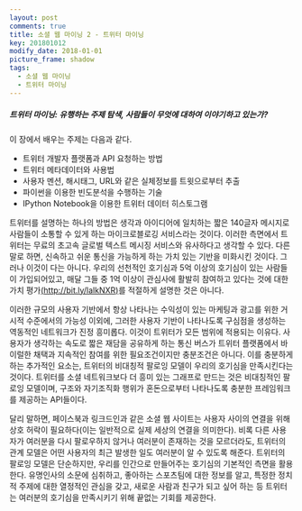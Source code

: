 ```yaml
---
layout: post
comments: true
title: 소셜 웹 마이닝 2 - 트위터 마이닝
key: 201801012
modify_date: 2018-01-01
picture_frame: shadow
tags:
  - 소셜 웹 마이닝
  - 트위터 마이닝
---
```


##### 트위터 마이닝: 유행하는 주제 탐색, 사람들이 무엇에 대하여 이야기하고 있는가?

이 장에서 배우는 주제는 다음과 같다.
* 트위터 개발자 플랫폼과 API 요청하는 방법
* 트위터 메타데이터와 사용법
* 사용자 멘션, 해시태그, URL와 같은 실체정보를 트윗으로부터 추출
* 파이썬을 이용한 빈도분석을 수행하는 기술
* IPython Notebook을 이용한 트위터 데이터 히스토그램
<!--more-->

트위터를 설명하는 하나의 방법은 생각과 아이디어에 일치하는 짧은 140글자 메시지로 사람들이 소통할 수 있게 하는 마이크로블로깅 서비스라는 것이다.
이러한 측면에서 트위터는 무료의 초고속 글로벌 텍스트 메시징 서비스와 유사하다고 생각할 수 있다. 다른 말로 하면, 신속하고 쉬운 통신을 가능하게 하는 가치 있는 기반을 미화시킨 것이다.
그러나 이것이 다는 아니다. 우리의 선천적인 호기심과 5억 이상의 호기심이 있는 사람들이 가입되어있고,
매달 그들 중 1억 이상이 관심사에 활발히 참여하고 있다는 것에 대한 가치 평가[(http://bit.ly/lalkNXR)](http://bit.ly/lalkNXR)를 적절하게 설명한 것은 아니다.

이러한 규모의 사용자 기반에서 항상 나타나는 수익성이 있는 마케팅과 광고를 위한 거시적 수준에서의 가능성 이외에, 그러한 사용자 기반이 나타나도록 구심점을 생성하는 역동적인 네트워크가 진정 흥미롭다.
이것이 트위터가 모든 범위에 적용되는 이유다. 사용자가 생각하는 속도로 짧은 재담을 공유하게 하는 통신 버스가 트위터 플랫폼에서 바이럴한 채택과 지속적인 참여를 위한 필요조건이지만 충분조건은 아니다.
이를 충분하게 하는 추가적인 요소는, 트위터의 비대칭적 팔로잉 모델이 우리의 호기심을 만족시킨다는 것이다. 트위터를 소셜 네트워크보다 더 흥미 있는 그래프로 만드는 것은 비대칭적인 팔로잉 모델이며, 구조와 자기조직화 행위가 혼돈으로부터 나타나도록 충분한 프레임워크를 제공하는 API들이다.

달리 말하면, 페이스북과 링크드인과 같은 소셜 웹 사이트는 사용자 사이의 연결을 위해 상호 허락이 필요하다(이는 일반적으로 실제 세상의 연결을 의미한다).
비록 다른 사용자가 여러분을 다시 팔로우하지 않거나 여러분이 존재하는 것을 모르더라도, 트위터의 관계 모델은 어떤 사용자의 최근 발생한 일도 여러분이 알 수 있도록 해준다.
트위터의 팔로잉 모델은 단순하지만, 우리를 인간으로 만들어주는 호기심의 기본적인 측면을 활용한다. 유명인사의 소문에 심취하고, 좋아하는 스포츠팀에 대한 정보를 알고, 특정한 정치적 주제에 대한 열정적인 관심을 갖고, 새로운 사람과 친구가 되고 싶어 하는 등 트위터는 여러분의 호기심을 만족시키기 위해 끝없는 기회를 제공한다.

